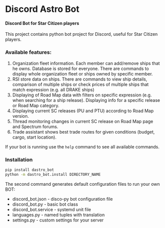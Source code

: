 # Discord Astro Bot

#### Discord Bot for Star Citizen players

This project contains python bot project for Discord, useful for Star Citizen players.

### Available features:
 1. Organization fleet information. Each member can add/remove ships that he owns. 
 Database is stored for everyone. There are commands to display whole organization fleet or 
 ships owned by specific member.
 1. RSI store data on ships. There are commands to view ship details, comparison of multiple ships or check 
 prices of multiple ships that match expression (e.g. all DRAKE ships)
 1. Displaying of Road Map data with filters on specific expression (e.g. when searching for a ship release). 
 Displaying info for a specific release or Road Map category.
 1. Displaying current SC releases (PU and PTU) according to Road Map version.
 1. Thread monitoring changes in current SC release on Road Map page and Spectrum forums.
 1. Trade assistant shows best trade routes for given conditions (budget, cargo, start location).
 
 If your bot is running use the `help` command to see all available commands. 

### Installation

```bash
pip install dastro_bot
python -m dastro_bot.install DIRECTORY_NAME
```
The second command generates default configuration files to run your own BOT:
* discord_bot.json - disco-py bot configuration file
* discord_bot.py - basic bot class
* discord_bot.service - systemd unit file
* languages.py - named tuples with translation 
* settings.py - custom settings for your server


